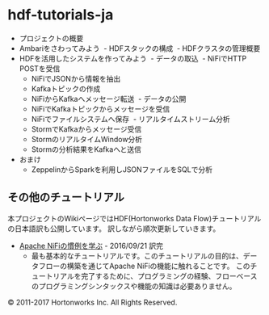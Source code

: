 # hdf-tutorials-ja

- プロジェクトの概要
- Ambariをさわってみよう
  - HDFスタックの構成
  - HDFクラスタの管理概要  
- HDFを活用したシステムを作ってみよう
  - データの取込
    - NiFiでHTTP POSTを受信
    - NiFiでJSONから情報を抽出
    - Kafkaトピックの作成
    - NiFiからKafkaへメッセージ転送
  - データの公開
    - NiFiでKafkaトピックからメッセージを受信
    - NiFiでファイルシステムへ保存
  - リアルタイムストリーム分析
    - StormでKafkaからメッセージ受信
    - StormのリアルタイムWindow分析
    - Stormの分析結果をKafkaへと送信
- おまけ
  - ZeppelinからSparkを利用しJSONファイルをSQLで分析


## その他のチュートリアル
本プロジェクトのWikiページではHDF(Hortonworks Data Flow)チュートリアルの日本語訳も公開しています。
訳しながら順次更新していきます。

- [Apache NiFiの慣例を学ぶ](../../wiki/Learning-the-Ropes-of-Apache-NiFi) - 2016/09/21 訳完
  - 最も基本的なチュートリアルです。このチュートリアルの目的は、データフローの構築を通じてApache NiFiの機能に触れることです。
  このチュートリアルを完了するために、プログラミングの経験、フローベースのプログラミングシンタックスや機能の知識は必要ありません。

© 2011-2017 Hortonworks Inc. All Rights Reserved.
